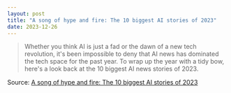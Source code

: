 ```yaml
---
layout: post
title: "A song of hype and fire: The 10 biggest AI stories of 2023"
date: 2023-12-26
---
```


> Whether you think AI is just a fad or the dawn of a new tech revolution, it's been impossible to deny that AI news has dominated the tech space for the past year. To wrap up the year with a tidy bow, here's a look back at the 10 biggest AI news stories of 2023. 

Source: [A song of hype and fire: The 10 biggest AI stories of 2023](https://arstechnica.com/?p=1988213)
